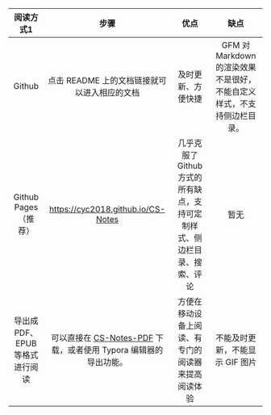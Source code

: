 | 阅读方式1 | 步骤 | 优点 | 缺点 |
| :--: | :--: | :--: | :--: |
| Github | 点击 README 上的文档链接就可以进入相应的文档 | 及时更新、方便快捷 | GFM 对 Markdown 的渲染效果不是很好，不能自定义样式，不支持侧边栏目录。 |
| Github Pages<br>（推荐） | https://cyc2018.github.io/CS-Notes | 几乎克服了 Github 方式的所有缺点，支持可定制样式、侧边栏目录、搜索、评论 | 暂无 |
| 导出成 PDF、EPUB 等格式进行阅读 | 可以直接在 [CS-Notes-PDF](https://github.com/sjsdfg/CS-Notes-PDF) 下载，或者使用 Typora 编辑器的导出功能。 | 方便在移动设备上阅读、有专门的阅读器来提高阅读体验 | 不能及时更新，不能显示 GIF 图片 |
